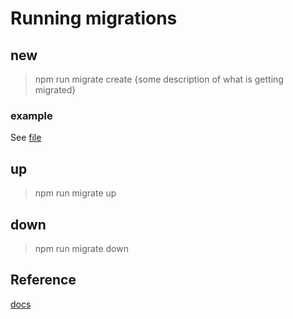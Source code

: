 # Running migrations

## new
> npm run migrate create {some description of what is getting migrated}

### example
See [file](./migrations/1675172786138_table-users.ts)

## up
> npm run migrate up

## down
> npm run migrate down

## Reference
[docs](https://salsita.github.io/node-pg-migrate/#/cli)